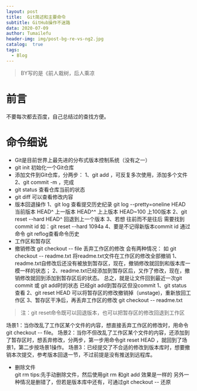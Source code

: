 ```yaml
---
layout: post
title:  Git简述和主要命令
subtitle: GitHub操作不迷路
data: 2020-07-09
author: Tumailefu
header-img: img/post-bg-re-vs-ng2.jpg
catalog:  true
tags:
  - Blog
---
```


> BY写的是《前人栽树，后人乘凉

# 前言
不要每次都去百度，自己总结过的查找方便。
# 命令细说
* Git是目前世界上最先进的分布式版本控制系统（没有之一）
* git init 初始化一个Git仓库
* 添加文件到Git仓库，分两步：
 1、git add <file>，可反复多次使用，添加多个文件
 2、git commit -m <message>，完成
* git status 查看仓库当前的状态
* git diff 可以查看修改内容
* 版本回退操作
  1、git log 查看提交历史纪录 git log --pretty=oneline
    HEAD 当前版本 HEAD^ 上一版本 HEAD^^ 上上版本 HEAD~100 上100版本
  2、git reset --hard HEAD^ 回退到上一个版本
  3、若想 往前而不是往后 需要找到commit id 如：git reset --hard 1094a
  4、要是不记得新版本commit id 通过命令 git reflog查看命令历史
 * 工作区和暂存区
 * 撤销修改 
  git checkout -- file 丢弃工作区的修改 会有两种情况：
    如 git checkout -- readme.txt 将readme.txt文件在工作区的修改全部撤销
    1、readme.txt自修改后还没有被放到暂存区，现在，撤销修改就回到和版本库一模一样的状态；
    2、readme.txt已经添加到暂存区后，又作了修改，现在，撤销修改就回到添加到暂存区后的状态。
    总之，就是让文件回到最近一次git commit 或 git add时的状态
  已经git add到暂存区但没commit
  1、git status 查看
  2、git reset HEAD <file> 可以将暂存区的修改撤销掉（unstage)，重新放回工作区
  3、暂存区干净后，再丢弃工作区的修改 git checkout -- readme.txt
  > 注：git reset命令既可以回退版本，也可以把暂存区的修改回退到工作区
  
  场景1：当你改乱了工作区某个文件的内容，想直接丢弃工作区的修改时，用命令git checkout -- file。
  场景2：当你不但改乱了工作区某个文件的内容，还添加到了暂存区时，想丢弃修改，分两步，第一步用命令git reset HEAD <file>，就回到了场景1，第二步按场景1操作。
  场景3：已经提交了不合适的修改到版本库时，想要撤销本次提交，参考版本回退一节，不过前提是没有推送到远程库。
* 删除文件  
  git rm <file>
  tips:先手动删除文件，然后使用git rm <file>和git add <file>效果是一样的
  另外一种情况是删错了，但若是版本库中还有，可通过git checkout -- <file>还原
